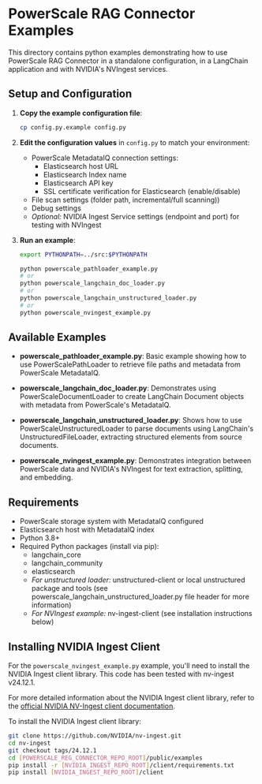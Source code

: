 # PowerScale RAG Connector Examples

This directory contains python examples demonstrating how to use PowerScale RAG Connector in a standalone configuration, in a LangChain application and with NVIDIA's NVIngest services.

## Setup and Configuration

1. **Copy the example configuration file**:

   ```bash
   cp config.py.example config.py
   ```

2. **Edit the configuration values** in `config.py` to match your environment:
   - PowerScale MetadataIQ connection settings:
     - Elasticsearch host URL
     - Elasticsearch Index name
     - Elasticsearch API key
     - SSL certificate verification for Elasticsearch (enable/disable)
   - File scan settings (folder path, incremental/full scanning))
   - Debug settings
   - _Optional:_ NVIDIA Ingest Service settings (endpoint and port) for testing with NVIngest

3. **Run an example**:

   ```bash
   export PYTHONPATH=../src:$PYTHONPATH

   python powerscale_pathloader_example.py
   # or
   python powerscale_langchain_doc_loader.py
   # or
   python powerscale_langchain_unstructured_loader.py
   # or
   python powerscale_nvingest_example.py
   ```

## Available Examples

- **powerscale_pathloader_example.py**: Basic example showing how to use PowerScalePathLoader to retrieve file paths and metadata from PowerScale MetadataIQ.

- **powerscale_langchain_doc_loader.py**: Demonstrates using PowerScaleDocumentLoader to create LangChain Document objects with metadata from PowerScale's MetadataIQ.

- **powerscale_langchain_unstructured_loader.py**: Shows how to use PowerScaleUnstructuredLoader to parse documents using LangChain's UnstructuredFileLoader, extracting structured elements from source documents.

- **powerscale_nvingest_example.py**: Demonstrates integration between PowerScale data and NVIDIA's NVIngest for text extraction, splitting, and embedding.

## Requirements

- PowerScale storage system with MetadataIQ configured
- Elasticsearch host with MetadataIQ index
- Python 3.8+
- Required Python packages (install via pip):
  - langchain_core
  - langchain_community
  - elasticsearch
  - _For unstructured loader:_ unstructured-client or local unstructured package and tools (see powerscale_langchain_unstructured_loader.py file header for more information)
  - _For NVIngest example:_ nv-ingest-client (see installation instructions below)

## Installing NVIDIA Ingest Client

For the `powerscale_nvingest_example.py` example, you'll need to install the NVIDIA Ingest client library. This code has been tested with nv-ingest v24.12.1.

For more detailed information about the NVIDIA Ingest client library, refer to the [official NVIDIA NV-Ingest client documentation](https://github.com/NVIDIA/nv-ingest/tree/main/client).

To install the NVIDIA Ingest client library:

```bash
git clone https://github.com/NVIDIA/nv-ingest.git
cd nv-ingest
git checkout tags/24.12.1
cd [POWERSCALE_REG_CONNECTOR_REPO_ROOT]/public/examples
pip install -r [NVIDIA_INGEST_REPO_ROOT]/client/requirements.txt
pip install [NVIDIA_INGEST_REPO_ROOT]/client
```
